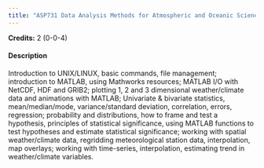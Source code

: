```yaml
---
title: "ASP731 Data Analysis Methods for Atmospheric and Oceanic Sciences (Not allowed for : Any program other than AST and ASZ)"
---
```

**Credits:** 2 (0-0-4)

#### Description
Introduction to UNIX/LINUX, basic commands, file management; introduction to MATLAB, using Mathworks resources; MATLAB I/O with NetCDF, HDF and GRIB2; plotting 1, 2 and 3 dimensional weather/climate data and animations with MATLAB; Univariate & bivariate statistics, mean/median/mode, variance/standard deviation, correlation, errors, regression; probability and distributions, how to frame and test a hypothesis, principles of statistical significance, using MATLAB functions to test hypotheses and estimate statistical significance; working with spatial weather/climate data, regridding meteorological station data, interpolation, map overlays; working with time-series, interpolation, estimating trend in weather/climate variables.